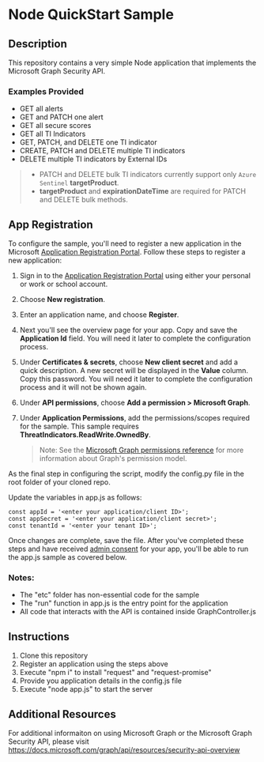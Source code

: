 # Node QuickStart Sample

## Description
This repository contains a very simple Node application that implements the Microsoft Graph Security API.

### Examples Provided
- GET all alerts
- GET and PATCH one alert
- GET all secure scores
- GET all TI Indicators
- GET, PATCH, and DELETE one TI indicator
- CREATE, PATCH and DELETE multiple TI indicators
- DELETE multiple TI indicators by External IDs
> - PATCH and DELETE bulk TI indicators currently support only `Azure Sentinel` **targetProduct**.
> - **targetProduct** and **expirationDateTime** are required for PATCH and DELETE bulk methods.

## App Registration
To configure the sample, you'll need to register a new application in the Microsoft [Application Registration Portal](https://go.microsoft.com/fwlink/?linkid=2083908).
Follow these steps to register a new application:
1. Sign in to the [Application Registration Portal](https://go.microsoft.com/fwlink/?linkid=2083908) using either your personal or work or school account.

2. Choose **New registration**.

3. Enter an application name, and choose **Register**.

4. Next you'll see the overview page for your app. Copy and save the **Application Id** field. You will need it later to complete the configuration process.

5. Under **Certificates & secrets**, choose **New client secret** and add a quick description. A new secret will be displayed in the **Value** column. Copy this password. You will need it later to complete the configuration process and it will not be shown again.

6. Under **API permissions**, choose **Add a permission > Microsoft Graph**.

7. Under **Application Permissions**, add the permissions/scopes required for the sample. This sample requires **ThreatIndicators.ReadWrite.OwnedBy**.
    >Note: See the [Microsoft Graph permissions reference](https://developer.microsoft.com/en-us/graph/docs/concepts/permissions_reference) for more information about Graph's permission model.

As the final step in configuring the script, modify the config.py file in the root folder of your cloned repo.

Update the variables in app.js as follows:
```
const appId = '<enter your application/client ID>';
const appSecret = '<enter your application/client secret>';
const tenantId = '<enter your tenant ID>';
```
Once changes are complete, save the file. After you've completed these steps and have received [admin consent](https://github.com/microsoftgraph/python-security-rest-sample#Get-Admin-consent-to-view-Security-data) for your app, you'll be able to run the app.js sample as covered below.

### Notes:
- The "etc" folder has non-essential code for the sample
- The "run" function in app.js is the entry point for the application
- All code that interacts with the API is contained inside GraphController.js

## Instructions
1) Clone this repository
2) Register an application using the steps above
3) Execute "npm i" to install "request" and "request-promise"
4) Provide you application details in the config.js file
5) Execute "node app.js" to start the server

## Additional Resources
For additional informaiton on using Microsoft Graph or the Microsoft Graph Security API, please visit <https://docs.microsoft.com/graph/api/resources/security-api-overview>
